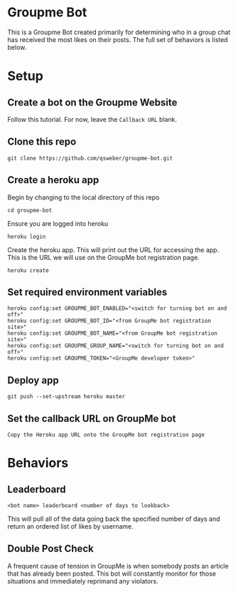 # Groupme Bot

This is a Groupme Bot created primarily for determining who in a group chat has received the
most likes on their posts. The full set of behaviors is listed below.

# Setup

## Create a bot on the Groupme Website

Follow this tutorial. For now, leave the `Callback URL` blank.

## Clone this repo

    git clone https://github.com/qsweber/groupme-bot.git

## Create a heroku app

Begin by changing to the local directory of this repo

    cd groupme-bot

Ensure you are logged into heroku

    heroku login

Create the heroku app. This will print out the URL for accessing the app. This
is the URL we will use on the GroupMe bot registration page.

    heroku create

## Set required environment variables

    heroku config:set GROUPME_BOT_ENABLED="<switch for turning bot on and off>"
    heroku config:set GROUPME_BOT_ID="<from GroupMe bot registration site>"
    heroku config:set GROUPME_BOT_NAME="<from GroupMe bot registration site>"
    heroku config:set GROUPME_GROUP_NAME="<switch for turning bot on and off>"
    heroku config:set GROUPME_TOKEN="<GroupMe developer token>"

## Deploy app

    git push --set-upstream heroku master

## Set the callback URL on GroupMe bot

    Copy the Heroku app URL onto the GroupMe bot registration page

# Behaviors

## Leaderboard

    <bot name> leaderboard <number of days to lookback>

This will pull all of the data going back the specified number of days and return an ordered list of likes by username.

## Double Post Check

A frequent cause of tension in GroupMe is when somebody posts an article that has already been posted. This bot will constantly monitor for those situations and immediately reprimand any violators.
